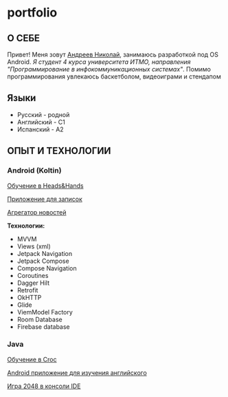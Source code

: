 # portfolio
## О СЕБЕ
Привет! Меня зовут [Андреев Николай](https://t.me/KolaYAndr), занимаюсь разработкой под OS Android. *Я студент 4 курса университета ИТМО, направления "Программирование в инфокоммуникационных системах"*. Помимо программирования увлекаюсь баскетболом, видеоиграми и стендапом

## Языки
* Русский - родной
* Английский - C1
* Испанский - A2

## ОПЫТ И ТЕХНОЛОГИИ
### Android (Koltin)

[Обучение в Heads&Hands](https://github.com/KolaYAndr/h-h/blob/main/README.md)

[Приложение для записок](https://github.com/KolaYAndr/Note/tree/master/README.md)

[Агрегатор новостей](https://github.com/KolaYAndr/News/tree/main/README.md)

**Технологии:**
* MVVM
* Views (xml) 
* Jetpack Navigation
* Jetpack Compose
* Compose Navigation
* Coroutines
* Dagger Hilt
* Retrofit
* OkHTTP
* Glide
* ViemModel Factory
* Room Database
* Firebase database

### Java

[Обучение в Croc](https://github.com/KolaYAndr/java_school-22/tree/main/README.md)

[Android приложение для изучения английского](https://github.com/KolaYAndr/java_project/tree/main/README.md)

[Игра 2048 в консоли IDE](https://github.com/KolaYAndr/2048game_java/tree/main/README.md)

